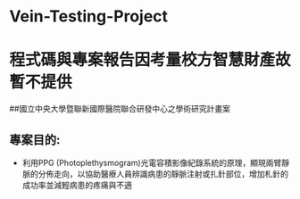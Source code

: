 # Vein-Testing-Project

# 程式碼與專案報告因考量校方智慧財產故暫不提供

##國立中央大學暨聯新國際醫院聯合研發中心之學術研究計畫案

## 專案目的:  
* 利用PPG (Photoplethysmogram)光電容積影像紀錄系統的原理，顯現兩臂靜脈的分佈走向，以協助醫療人員辨識病患的靜脈注射或扎針部位，增加札針的成功率並減輕病患的疼痛與不適
